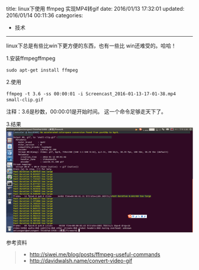 title: linux下使用 ffmpeg 实现MP4转gif
date: 2016/01/13 17:32:01
updated: 2016/01/14 00:11:36
categories:
- 技术
---
linux下总是有些比win下更方便的东西，也有一些比 win还难受的。哈哈！

1.安装ffmpegffmpeg

    sudo apt-get install ffmpeg
    
2.使用  

    ffmpeg -t 3.6 -ss 00:00:01 -i Screencast_2016-01-13-17-01-38.mp4  small-clip.gif
   
 注释：3.6是秒数，00:00:01是开始时间。
 这一个命令足够走天下了。


3.结果
![](assets/20160113234704020)


参考资料
> - http://siwei.me/blog/posts/ffmpeg-useful-commands
> - http://davidwalsh.name/convert-video-gif